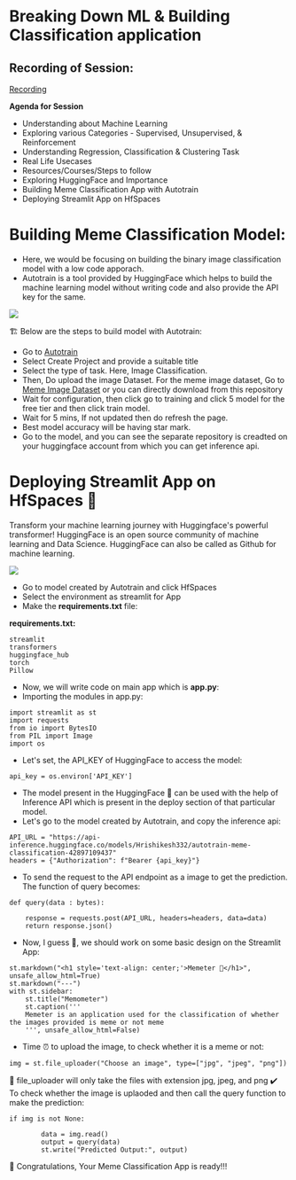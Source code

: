 
# Breaking Down ML & Building Classification application

## Recording of Session:

[Recording](https://www.youtube.com/watch?v=mhL8QEWo2j4)

**Agenda for Session**


* Understanding about Machine Learning
* Exploring various Categories - Supervised, Unsupervised, & Reinforcement
* Understanding Regression, Classification & Clustering Task
* Real Life Usecases
* Resources/Courses/Steps to follow
* Exploring HuggingFace and Importance
* Building Meme Classification App with Autotrain
* Deploying Streamlit App on HfSpaces


# Building Meme Classification Model:

* Here, we would be focusing on building the binary image classification model with a low code apporach.
* Autotrain is a tool provided by HuggingFace which helps to build the machine learning model without writing code and also provide the API key for the same.


![](https://miro.medium.com/v2/resize:fit:720/format:webp/1*o8TsDzgR6yIeFgogWmuVgA.png)

🏗️ Below are the steps to build model with Autotrain:
* Go to [Autotrain](https://huggingface.co/autotrain)
* Select Create Project and provide a suitable title
* Select the type of task. Here, Image Classification.
* Then, Do upload the image Dataset. For the meme image dataset, Go to [Meme Image Dataset]() or you can directly download from this repository
* Wait for configuration, then click go to training and click 5 model for the free tier and then click train model.
* Wait for 5 mins, If not updated then do refresh the page. 
* Best model accuracy will be having star mark.
* Go to the model, and you can see the separate repository is creadted on your huggingface account from which you can get inference api.


# Deploying Streamlit App on HfSpaces 🤗

Transform your machine learning journey with Huggingface's powerful transformer! HuggingFace is an open source community of machine learning and Data Science. HuggingFace can also be called as Github for machine learning.

![](https://dxj7eshgz03ln.cloudfront.net/production/textual/image/641903/original_ratio_extra_large_81fe0e8b-4a08-4f89-9b10-f31578aa350f.gif)



* Go to model created by Autotrain and click HfSpaces
* Select the environment as streamlit for App
* Make the **requirements.txt** file:

**requirements.txt:**
```
streamlit
transformers
huggingface_hub
torch
Pillow
```

* Now, we will write code on main app which is **app.py**:
* Importing the modules in app.py:
```
import streamlit as st
import requests
from io import BytesIO
from PIL import Image
import os
```
* Let's set, the API_KEY of HuggingFace to access the model:

```
api_key = os.environ['API_KEY']
```
* The model present in the HuggingFace 🤗 can be used with the help of Inference API which is present in the deploy section of that particular model.
* Let's go to the model created by Autotrain, and copy the inference api:

```
API_URL = "https://api-inference.huggingface.co/models/Hrishikesh332/autotrain-meme-classification-42897109437"
headers = {"Authorization": f"Bearer {api_key}"}
```
* To send the request to the API endpoint as a image to get the prediction. The function of query becomes:

```
def query(data : bytes):

    response = requests.post(API_URL, headers=headers, data=data)
    return response.json()

```
* Now, I guess 🤔, we should work on some basic design on the Streamlit App:

```
st.markdown("<h1 style='text-align: center;'>Memeter 💬</h1>", unsafe_allow_html=True)
st.markdown("---")
with st.sidebar:
    st.title("Memometer")
    st.caption('''
    Memeter is an application used for the classification of whether the images provided is meme or not meme
    ''', unsafe_allow_html=False)
```
* Time ⏰ to upload the image, to check whether it is a meme or not:
```
img = st.file_uploader("Choose an image", type=["jpg", "jpeg", "png"])
```
📁 file_uploader will only take the files with extension jpg, jpeg, and png
✔️ To check whether the image is uplaoded and then call the query function to make the prediction:

```
if img is not None:

        data = img.read()
        output = query(data)
        st.write("Predicted Output:", output)
```
🎉 Congratulations, Your Meme Classification App is ready!!!


